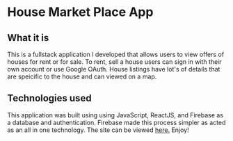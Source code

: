 # House Market Place App

## What it is
This is a fullstack application I developed that allows users to view offers of houses for rent or for sale. To rent, sell a house users can sign in with their own account or use Google OAuth. House listings have lot's of details that are speicific to the house and can viewed on a map. 

## Technologies used
This application was built using using JavaScript, ReactJS, and Firebase as a database and authentication. Firebase made this process simpler as acted as an all in one technology. The site can be viewed [here.](https://house-market-place.vercel.app) Enjoy!
